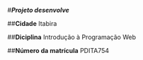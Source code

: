 #__*Projeto desenvolve*__

##__Cidade__
Itabira

##__Diciplina__
Introdução à Programação Web

##__Número da matrícula__
PDITA754
